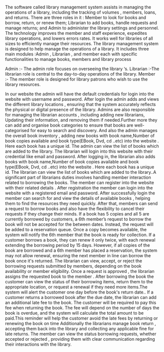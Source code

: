The software called library management system  assists in managing the operations of a library,  including the  tracking of volumes , members, loans, and returns. There are three roles in it : Member to look for books and borrow, return, or renew them; Librarian to add books, handle requests  and manage returns; and Admin  to administer the library settings and personnel. The technology improves the member and staff experience, expedites library operations, and lowers errors rates. It works well for libraries of all sizes to efficiently manage their resources.
The library management system is designed to help manage the operations of a library. It includes three main modules :Admin , Librarian , and member each with specific functionalities to manage books, members and library process

Admin :- The admin role focuses on overseeing the library ‘s.
Librarian :-The librarian role is central to the day-to-day operations of the library.
Member	:- The member role is designed for library patrons who wish to use the library resources.

 In our website the admin will have the default credentials for login into the website with username and password.  After login the admin adds and views the different library locations , ensuring that the system accurately reflects the physical or digital presence of the library. Admins are also responsible for managing the librarian accounts , including adding new librarians, Updating their information, and removing them if needed.Further more they can add and organise book categories to ensure that books are well-categorised for easy to search  and discovery. And also the admin manages the overall book  inventory , adding new books  with book name,Number of  book copies available and book type(EBook, Dvd, cd ..etc) into the website . Here each book has a unique id. The admin can view the list of books which are added to the library.
The librarian will login into this website with their credential like email and password. After logging in, the librarian also adds books  with book name,Number of  book copies available and book type(EBook, Dvd, cd ..etc) into the website . Here each book has a unique id. The librarian can view the list of books which are added to the library..A significant part of librarians duties involves handling member interaction related to borrowing the books.
The member can register into the website with their related details . After registration the member can login into the website with a registered email and password. After successfully login the member can search for and view the details of available books , helping them to find the resources they need quickly. After that, members can send a  request to borrow books and also have the flexibility to cancel their requests  if they change their minds. If a book has 5 copies and all 5 are currently borrowed by customers, a 6th member’s request to borrow the book will not be accepted for the between dates. Instead, the request will be added to a reservation queue. Once a copy becomes available, the system will notify the 6th member that the book is ready for collection. If a customer borrows a book, they can renew it only twice, with each renewal extending the borrowing period by 15 days. However, if all copies of the book are borrowed and a 6th member has placed a reservation, the system may not allow renewal, ensuring the next member in line can borrow the book once it's returned.
The librarian can view, accept, or reject the borrowing requests submitted by members, depending on the book availability or member eligibility. Once a request is approved  , the librarian  assigns the requested book to the member . 
After borrowing the book the customer can view the status of their borrowing items, return them to the appropriate location, or request a renewal if they need more items.The system will alert the customer one day before the book's return date.. If a customer returns a borrowed book after the due date, the librarian can add an additional late fee to the book. The customer will be required to pay this fee when returning the book. The fee will depend on the number of days the book is overdue, and the system will calculate the total amount to be paid.This reminder will help the customer avoid the late fees by returning or renewing the book on time
Additionally the librarians manage book return , accepting them back into the library and collecting any applicable fine for late returns.
The member can view the status borrowing   requests, whether accepted or rejected , providing them with clear communication regarding their interactions with the library.
